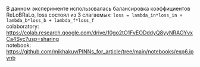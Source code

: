 В данном эксперименте использовалась балансировка коэффициентов ReLoBRaLo, loss состоял из 3 слагаемых: `loss = lambda_in*loss_in + lambda_b*loss_b + lambda_f*loss_f`  
colaboratory: <https://colab.research.google.com/drive/10go2tO1FvEODddyQ8yyNRAOYvxCa4Syc?usp=sharing>  
notebook: <https://github.com/mikhakuv/PINNs_for_article/tree/main/notebooks/exp6.ipynb>
